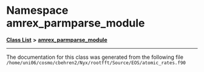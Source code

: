 
# Namespace amrex\_parmparse\_module


[**Class List**](annotated.md) **>** [**amrex\_parmparse\_module**](namespaceamrex__parmparse__module.md)





























------------------------------
The documentation for this class was generated from the following file `/home/uni06/cosmo/cbehren2/Nyx/rootfft/Source/EOS/atomic_rates.f90`